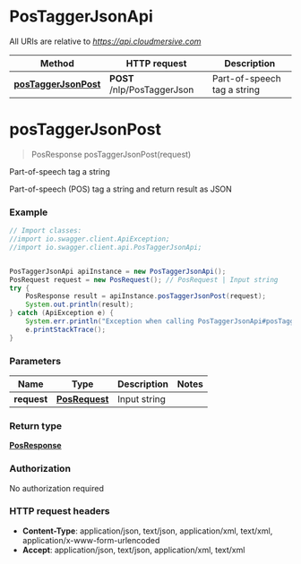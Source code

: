 # PosTaggerJsonApi

All URIs are relative to *https://api.cloudmersive.com*

Method | HTTP request | Description
------------- | ------------- | -------------
[**posTaggerJsonPost**](PosTaggerJsonApi.md#posTaggerJsonPost) | **POST** /nlp/PosTaggerJson | Part-of-speech tag a string


<a name="posTaggerJsonPost"></a>
# **posTaggerJsonPost**
> PosResponse posTaggerJsonPost(request)

Part-of-speech tag a string

Part-of-speech (POS) tag a string and return result as JSON

### Example
```java
// Import classes:
//import io.swagger.client.ApiException;
//import io.swagger.client.api.PosTaggerJsonApi;


PosTaggerJsonApi apiInstance = new PosTaggerJsonApi();
PosRequest request = new PosRequest(); // PosRequest | Input string
try {
    PosResponse result = apiInstance.posTaggerJsonPost(request);
    System.out.println(result);
} catch (ApiException e) {
    System.err.println("Exception when calling PosTaggerJsonApi#posTaggerJsonPost");
    e.printStackTrace();
}
```

### Parameters

Name | Type | Description  | Notes
------------- | ------------- | ------------- | -------------
 **request** | [**PosRequest**](PosRequest.md)| Input string |

### Return type

[**PosResponse**](PosResponse.md)

### Authorization

No authorization required

### HTTP request headers

 - **Content-Type**: application/json, text/json, application/xml, text/xml, application/x-www-form-urlencoded
 - **Accept**: application/json, text/json, application/xml, text/xml

